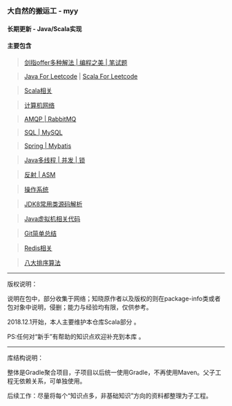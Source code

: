 ### 大自然的搬运工 - myy

#### 长期更新 - Java/Scala实现

#### 主要包含


>[剑指offer多种解法 | 编程之美 | 笔试题](https://github.com/jxnu-liguobin/Java-Learning-Summary/blob/master/src/cn/edu/jxnu/practice)

>[Java For Leetcode](https://github.com/jxnu-liguobin/Java-Learning-Summary/blob/master/src/cn/edu/jxnu/leetcode) |
    [Scala For Leetcode](https://github.com/jxnu-liguobin/Java-Learning-Summary/blob/master/src/cn/edu/jxnu/leetcode/scala) 

>[Scala相关](https://github.com/jxnu-liguobin/Java-Learning-Summary/tree/master/src/cn/edu/jxnu/scala/Scala.md)

>[计算机网络](https://github.com/jxnu-liguobin/Java-Learning-Summary/blob/master/src/cn/edu/jxnu/questions/network.md)
   
>[AMQP | RabbitMQ](https://github.com/jxnu-liguobin/Java-Learning-Summary/blob/master/src/cn/edu/jxnu/questions/MQ.md)
   
>[SQL | MySQL](https://github.com/jxnu-liguobin/Java-Learning-Summary/blob/master/src/cn/edu/jxnu/questions/MySQL.md)
   
>[Spring | Mybatis](https://github.com/jxnu-liguobin/Java-Learning-Summary/blob/master/src/cn/edu/jxnu/questions/SSM.md)
 
>[Java多线程 | 并发 | 锁](https://github.com/jxnu-liguobin/Java-Learning-Summary/blob/master/src/cn/edu/jxnu/questions/%E5%A4%9A%E7%BA%BF%E7%A8%8B.md)
   
>[反射 | ASM](https://github.com/jxnu-liguobin/Java-Learning-Summary/blob/master/src/cn/edu/jxnu/reflect/ASM.md)

>[操作系统](https://github.com/jxnu-liguobin/Java-Learning-Summary/blob/master/src/cn/edu/jxnu/questions/OS.md)
   
>[JDK8常用类源码解析](https://github.com/jxnu-liguobin/Java-Learning-Summary/blob/master/src/cn/edu/jxnu/sourcecode/sourcecode.md)

>[Java虚拟机相关代码](https://github.com/jxnu-liguobin/Java-Learning-Summary/blob/master/src/cn/edu/jxnu/questions/JVM.md)

>[Git简单总结](https://github.com/jxnu-liguobin/Java-Learning-Summary/blob/master/src/cn/edu/jxnu/questions/Git.md)

>[Redis相关](https://github.com/jxnu-liguobin/Java-Learning-Summary/blob/master/src/cn/edu/jxnu/questions/redis.md)
   
>[八大排序算法](https://github.com/jxnu-liguobin/Java-Learning-Summary/blob/master/src/cn/edu/jxnu/questions/Sort.md)
   
---

版权说明：
 
说明在包中，部分收集于网络；知晓原作者以及版权的则在package-info类或者包对象中说明，侵删；能力与经验均有限，仅供参考。

2018.12.1开始，本人主要维护本仓库Scala部分 。 

PS:任何对“新手”有帮助的知识点欢迎补充到本库 。

---

库结构说明：

整体是Gradle聚合项目，子项目以后统一使用Gradle，不再使用Maven。父子工程无依赖关系，可单独使用。

后续工作：尽量将每个“知识点多，非基础知识”方向的资料都整理为子工程。


